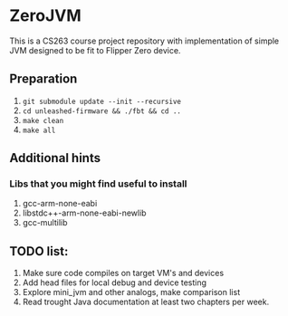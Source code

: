 # ZeroJVM
This is a CS263 course project repository with implementation of simple JVM designed to be fit to Flipper Zero device.

## Preparation
1. `git submodule update --init --recursive`
2. `cd unleashed-firmware && ./fbt && cd ..`
3. `make clean`
4. `make all`

## Additional hints
### Libs that you might find useful to install
1. gcc-arm-none-eabi
2. libstdc++-arm-none-eabi-newlib
3. gcc-multilib

## TODO list:
1. Make sure code compiles on target VM's and devices
2. Add head files for local debug and device testing
3. Explore mini_jvm and other analogs, make comparison list
4. Read trought Java documentation at least two chapters per week.
